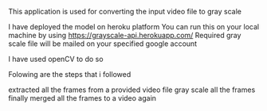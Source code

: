 This application is used for converting the input video file to gray scale

I have deployed the model on heroku platform You can run this on your local machine by using https://grayscale-api.herokuapp.com/
Required gray scale file will be mailed on your specified google account

I have used openCV to do so

Folowing are the steps that i followed

extracted all the frames from a provided video file
gray scale all the frames
finally merged all the frames to a video again
